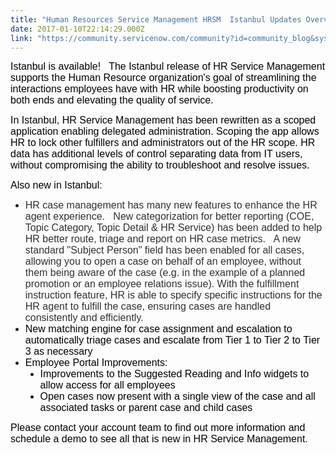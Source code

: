 ```yaml
---
title: "Human Resources Service Management HRSM  Istanbul Updates Overview"
date: 2017-01-10T22:14:29.000Z
link: "https://community.servicenow.com/community?id=community_blog&sys_id=865ce6a1dbd0dbc01dcaf3231f961948"
---
```

<p><span style="font-size: 12pt; color: black; font-family: calibri,verdana,arial,sans-serif;">Istanbul is available!   The Istanbul release of HR Service Management supports the Human Resource organization's goal of streamlining the interactions employees have with HR while boosting productivity on both ends and elevating the quality of service.</span></p><p></p><p><span style="color: black; font-family: calibri,verdana,arial,sans-serif; font-size: 12pt;">In Istanbul, HR Service Management has been rewritten as a scoped application enabling delegated administration. Scoping the app allows HR to lock other fulfillers and administrators out of the HR scope. HR data has additional levels of control separating data from IT users, without compromising the ability to troubleshoot and resolve issues. </span></p><p></p><p><span style="color: black; font-family: calibri,verdana,arial,sans-serif; font-size: 12pt;">Also new in Istanbul:</span></p><ul><li><span style="font-family: calibri,verdana,arial,sans-serif; font-size: 12pt; color: #303030;">HR case management has many new features to enhance the HR agent experience.   New categorization for better reporting (COE, Topic Category, Topic Detail &amp; HR Service) has been added to help HR better route, triage and report on HR case metrics.   A new standard "Subject Person" field has been enabled for all cases, allowing you to open a case on behalf of an employee, without them being aware of the case (e.g. in the example of a planned promotion or an employee relations issue). With the fulfillment instruction feature, HR is able to specify specific instructions for the HR agent to fulfill the case, ensuring cases are handled consistently and efficiently.</span></li><li><span style="color: black; font-size: 12pt; font-family: calibri,verdana,arial,sans-serif;">New matching engine for case assignment and escalation to automatically triage cases and escalate from Tier 1 to Tier 2 to Tier 3 as necessary</span></li><li><span style="color: black; font-family: calibri,verdana,arial,sans-serif; font-size: 12pt;">Employee Portal Improvements:</span><ul style="list-style-type: disc;"><li><span style="color: black; font-family: calibri,verdana,arial,sans-serif; font-size: 12pt;">Improvements to the Suggested Reading and Info widgets to allow access for all employees</span></li><li><span style="color: black; font-family: calibri,verdana,arial,sans-serif; font-size: 12pt;">Open cases now present with a single view of the case and all associated tasks or parent case and child cases</span></li></ul></li></ul><p></p><p><span style="color: black; font-family: calibri,verdana,arial,sans-serif; font-size: 12pt;">Please contact your account team to find out more information and schedule a demo to see all that is new in HR Service Management.</span></p>